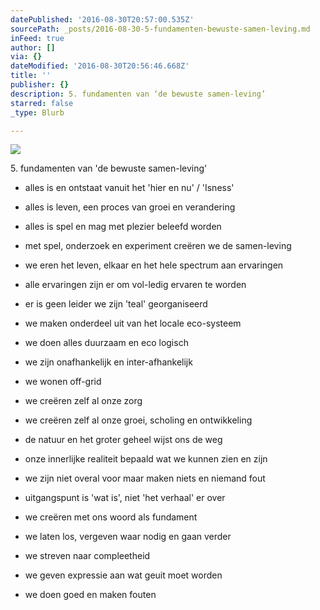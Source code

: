 ```yaml
---
datePublished: '2016-08-30T20:57:00.535Z'
sourcePath: _posts/2016-08-30-5-fundamenten-bewuste-samen-leving.md
inFeed: true
author: []
via: {}
dateModified: '2016-08-30T20:56:46.668Z'
title: ''
publisher: {}
description: 5. fundamenten van ‘de bewuste samen-leving’
starred: false
_type: Blurb

---
```

![](https://the-grid-user-content.s3-us-west-2.amazonaws.com/367cf8bb-61ac-45eb-bf29-fdfe0778233e.jpg)

5\. fundamenten van 'de bewuste samen-leving'

- alles is en ontstaat vanuit het 'hier en nu' / 'Isness'

- alles is leven, een proces van groei en verandering

- alles is spel en mag met plezier beleefd worden

- met spel, onderzoek en experiment creëren we de samen-leving

- we eren het leven, elkaar en het hele spectrum aan ervaringen

- alle ervaringen zijn er om vol-ledig ervaren te worden

- er is geen leider we zijn 'teal' georganiseerd

- we maken onderdeel uit van het locale eco-systeem

- we doen alles duurzaam en eco logisch

- we zijn onafhankelijk en inter-afhankelijk

- we wonen off-grid

- we creëren zelf al onze zorg

- we creëren zelf al onze groei, scholing en ontwikkeling

- de natuur en het groter geheel wijst ons de weg

- onze innerlijke realiteit bepaald wat we kunnen zien en zijn

- we zijn niet overal voor maar maken niets en niemand fout

- uitgangspunt is 'wat is', niet 'het verhaal' er over

- we creëren met ons woord als fundament

- we laten los, vergeven waar nodig en gaan verder

- we streven naar compleetheid

- we geven expressie aan wat geuit moet worden

- we doen goed en maken fouten